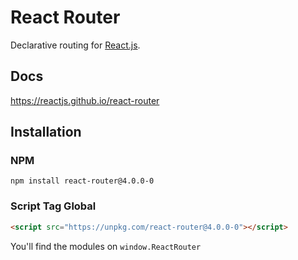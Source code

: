 React Router
============

Declarative routing for [React.js][react].

Docs
----

https://reactjs.github.io/react-router

Installation
------------

### NPM

```
npm install react-router@4.0.0-0
```

### Script Tag Global

```html
<script src="https://unpkg.com/react-router@4.0.0-0"></script>
```

You'll find the modules on `window.ReactRouter`

  [react]:https://facebook.github.io/react/
